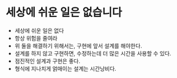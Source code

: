 # 세상에 쉬운 일은 없습니다

- 세상에 쉬운 일은 없다
- 항상 위험을 줄여라
- 위 둘을 해결하기 위해서는, 구현에 앞서 설계를 해야한다.
- 설계를 하지 않고 구현하면, 수정하는데 더 많은 시간을 사용할 수 있다.
- 점진적인 설계과 구현은 좋다. 
- 형식에 지나치게 얽매이는 설계는 시간낭비다.